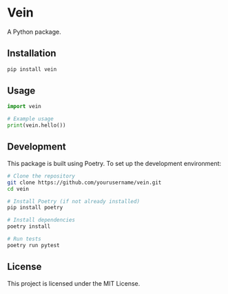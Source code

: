 # Vein

A Python package.

## Installation

```bash
pip install vein
```

## Usage

```python
import vein

# Example usage
print(vein.hello())
```

## Development

This package is built using Poetry. To set up the development environment:

```bash
# Clone the repository
git clone https://github.com/yourusername/vein.git
cd vein

# Install Poetry (if not already installed)
pip install poetry

# Install dependencies
poetry install

# Run tests
poetry run pytest
```

## License

This project is licensed under the MIT License. 